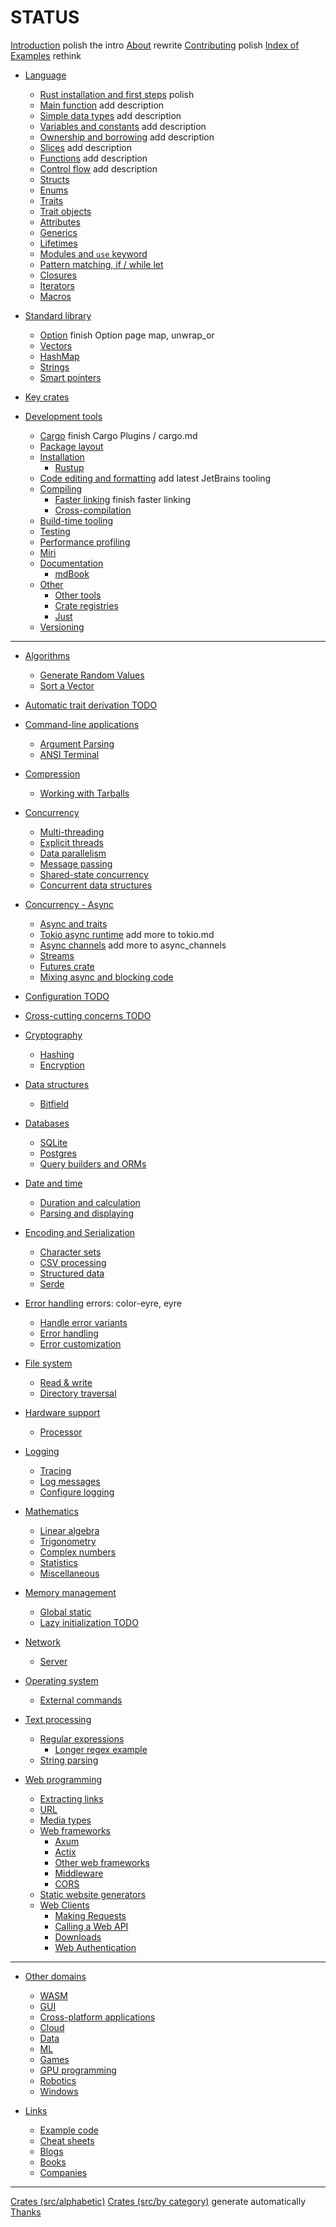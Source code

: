 # STATUS

[Introduction](src/index.md) polish the intro
[About](src/about.md) rewrite
[Contributing](src/contributing/index.md) polish
[Index of Examples](src/examples_index.md) rethink

- [Language](src/lang/index.md)
  - [Rust installation and first steps](src/lang/rust_install.md) polish
  - [Main function](src/lang/main.md) add description
  - [Simple data types](src/lang/simple_data_types.md) add description
  - [Variables and constants](src/lang/variables_and_constants.md) add description
  - [Ownership and borrowing](src/lang/ownership_borrowing.md)   add description
  - [Slices](src/lang/slices.md)   add description
  - [Functions](src/lang/functions.md)   add description
  - [Control flow](src/lang/control_flow.md) add description
  - [Structs](src/lang/structs.md)
  - [Enums](src/lang/enums.md)
  - [Traits](src/lang/traits.md)
  - [Trait objects](src/lang/trait_objects.md)
  - [Attributes](src/lang/attributes.md)
  - [Generics](src/lang/generics.md)
  - [Lifetimes](src/lang/lifetimes.md)
  - [Modules and `use` keyword](src/lang/modules.md)
  - [Pattern matching, if / while let](src/lang/match.md)
  - [Closures](src/lang/closures.md)
  - [Iterators](src/lang/iterators.md)
  - [Macros](src/lang/macros.md)

- [Standard library](src/standard_library/index.md)
  - [Option](src/standard_library/option.md) finish Option page map, unwrap_or
  - [Vectors](src/standard_library/vectors.md)
  - [HashMap](src/standard_library/hashmaps.md)
  - [Strings](src/standard_library/strings.md)
  - [Smart pointers](src/standard_library/smart_pointers.md)

- [Key crates](src/key_crates.md)

- [Development tools](src/categories/development-tools/index.md)
  - [Cargo](src/categories/development-tools/cargo/index.md) finish Cargo Plugins / cargo.md
  - [Package layout](src/categories/development-tools/cargo/package_layout.md)
  - [Installation](src/categories/development-tools/installation/index.md)
    - [Rustup](src/categories/development-tools/installing/rustup.md)
  - [Code editing and formatting](src/categories/development-tools/editing/index.md) add latest JetBrains tooling
  - [Compiling](src/categories/compilers/index.md)
    - [Faster linking](src/categories/compilers/faster_linking.md)  finish faster linking
    - [Cross-compilation](src/categories/development-tools/compiling/cross_compilation.md)
  - [Build-time tooling](src/categories/development-tools/build_tools.md)
  - [Testing](src/categories/development-tools/testing.md)
  - [Performance profiling](src/categories/development-tools/performance.md)
  - [Miri](src/categories/development-tools/other/miri.md)
  - [Documentation](src/categories/development-tools/documentation.md)
    - [mdBook](src/categories/development-tools/documenting/mdbook.md)
  - [Other](src/categories/development-tools/other.md)
    - [Other tools](src/categories/development-tools/other/other_tools.md)
    - [Crate registries](src/categories/development-tools/other/crates.md)
    - [Just](src/categories/development-tools/other/just.md)
  - [Versioning](src/categories/development-tools/versioning.md)

---

- [Algorithms](src/categories/algorithms/index.md)
  - [Generate Random Values](src/categories/algorithms/randomness.md)
  - [Sort a Vector](src/categories/algorithms/sorting.md)

- [Automatic trait derivation TODO](src/standard_library/derive.md)

- [Command-line applications](src/categories/command-line-interface/index.md)
  - [Argument Parsing](src/categories/command-line-interface/arguments.md)
  - [ANSI Terminal](src/categories/command-line-interface/ansi_terminal.md)

- [Compression](src/categories/compression/index.md)
  - [Working with Tarballs](src/categories/compression/tar.md)

- [Concurrency](src/categories/concurrency/index.md)
  - [Multi-threading](src/categories/concurrency/multithreading.md)
  - [Explicit threads](src/categories/concurrency/threads.md)
  - [Data parallelism](src/categories/concurrency/parallel.md)
  - [Message passing](src/categories/concurrency/message_passing.md)
  - [Shared-state concurrency](src/categories/concurrency/shared_state/index.md)
  - [Concurrent data structures](src/concurrency/shared_state/concurrent_data_structures.md)

- [Concurrency - Async](src/concurrency/async.md)
  - [Async and traits](src/async/async_traits.md)
  - [Tokio async runtime](src/async/tokio.md) add more to tokio.md
  - [Async channels](src/async/async_channels.md) add more to async_channels
  - [Streams](src/async/streams.md)
  - [Futures crate](src/async/futures.md)
  - [Mixing async and blocking code](src/async/async_and_blocking.md)

- [Configuration TODO](src/categories/config/index.md)

- [Cross-cutting concerns TODO](src/cross_cutting_concerns.md)

- [Cryptography](src/categories/cryptography/index.md)
  - [Hashing](src/categories/cryptography/hashing.md)
  - [Encryption](src/cryptography/encryption.md)

- [Data structures](src/categories/data-structures/index.md)
  - [Bitfield](src/categories/data-structures/bitfield.md)

- [Databases](src/categories/database/index.md)
  - [SQLite](src/categories/database/sqlite.md)
  - [Postgres](src/categories/database/postgres.md)
  - [Query builders and ORMs](src/categories/database/query_builders_orms.md)

- [Date and time](src/categories/date-and-time/index.md)
  - [Duration and calculation](src/categories/date-and-time/duration.md)
  - [Parsing and displaying](src/categories/date-and-time/parse.md)

- [Encoding and Serialization](src/categories/encoding/index.md)
  - [Character sets](src/categories/encoding/strings.md)
  - [CSV processing](src/categories/encoding/csv.md)
  - [Structured data](src/categories/encoding/complex.md)
  - [Serde](src/categories/encoding/serde.md)

- [Error handling](src/categories/rust-patterns/index.md) errors: color-eyre, eyre
  - [Handle error variants](src/categories/rust-patterns/errors/handle.md)
  - [Error handling](src/categories/rust-patterns/errors/error_handling.md)
  - [Error customization](src/categories/rust-patterns/errors/error_customization.md)

- [File system](src/categories/filesystem/index.md)
  - [Read & write](src/categories/filesystem/read-write.md)
  - [Directory traversal](src/categories/filesystem/dir.md)

- [Hardware support](src/categories/hardware-support/index.md)
  - [Processor](src/categories/hardware-support/processor.md)

- [Logging](src/categories/development-tools::debugging/index.md)
  - [Tracing](src/categories/development-tools::debugging/tracing.md)
  - [Log messages](src/categories/development-tools::debugging/log.md)
  - [Configure logging](src/categories/development-tools::debugging/config_log.md)

- [Mathematics](src/categories/mathematics/index.md)
  - [Linear algebra](src/categories/mathematics/linear_algebra.md)
  - [Trigonometry](src/categories/mathematics/trigonometry.md)
  - [Complex numbers](src/categories/mathematics/complex_numbers.md)
  - [Statistics](src/categories/mathematics/statistics.md)
  - [Miscellaneous](src/mathematics/miscellaneous.md)

- [Memory management](src/categories/memory-management/index.md)
  - [Global static](src/categories/memory-management/global_static.md)
  - [Lazy initialization TODO](src/categories/mem/lazy_initialization.md)

- [Network](src/categories/network-programming/index.md)
  - [Server](src/categories/network-programming/server.md)

- [Operating system](src/categories/os/index.md)
  - [External commands](src/os/external.md)

- [Text processing](src/categories/text-processing/index.md)
  - [Regular expressions](src/text/regex.md)
    - [Longer regex example](src/text/regex2.md)
  - [String parsing](src/text/string_parsing.md)

- [Web programming](src/categories/web-programming/index.md)
  - [Extracting links](src/web/scraping.md)
  - [URL](src/web/url.md)
  - [Media types](src/web/mime.md)
  - [Web frameworks](src/web/server.md)
    - [Axum](src/web/server/axum.md)
    - [Actix](src/web/server/actix.md)
    - [Other web frameworks](src/web/server/other_frameworks.md)
    - [Middleware](src/web/server/middleware.md)
    - [CORS](src/web/server/cors.md)
  - [Static website generators](src/web/server/static_website_generators.md)
  - [Web Clients](src/web/clients.md)
    - [Making Requests](src/clients/requests.md)
    - [Calling a Web API](src/clients/apis.md)
    - [Downloads](src/clients/download.md)
    - [Web Authentication](src/clients/authentication.md)

---

- [Other domains](src/other/domains.md)
  - [WASM](src/domains/wasm.md)
  - [GUI](src/domains/gui.md)
  - [Cross-platform applications](src/domains/cross_platform.md)
  - [Cloud](src/domains/cloud.md)
  - [Data](src/domains/data.md)
  - [ML](src/domains/ml.md)
  - [Games](src/domains/games.md)
  - [GPU programming](src/domains/gpu.md)
  - [Robotics](src/domains/robotics.md)
  - [Windows](src/domains/windows.md)

- [Links](src/links/index.md)
  - [Example code](src/links/example_code.md)
  - [Cheat sheets](src/links/rust_cheatsheets.md)
  - [Blogs](src/links/blogs.md)
  - [Books](src/links/books.md)
  - [Companies](src/links/companies.md)

---

[Crates (src/alphabetic)](src/crates.md)
[Crates (src/by category)](src/categories.md) generate automatically
[Thanks](src/thanks.md)
